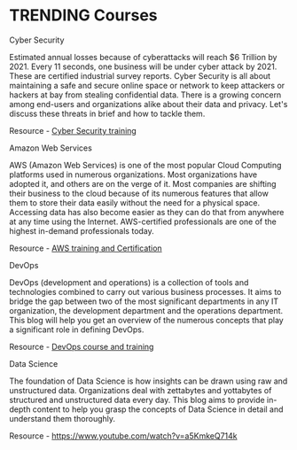 # TRENDING Courses

Cyber Security 

Estimated annual losses because of cyberattacks will reach $6 Trillion by 2021. Every 11 seconds, one business will be under cyber attack by 2021. These are certified industrial survey reports. 
Cyber Security is all about maintaining a safe and secure online space or network to keep attackers or hackers at bay from stealing confidential data. There is a growing concern among end-users and organizations alike about their data and privacy. Let's discuss these threats in brief and how to tackle them. 

Resource - [Cyber Security training](https://intellipaat.com/course-cat/cyber-security/)

Amazon Web Services

AWS (Amazon Web Services) is one of the most popular Cloud Computing platforms used in numerous organizations. Most organizations have adopted it, and others are on the verge of it. Most companies are shifting their business to the cloud because of its numerous features that allow them to store their data easily without the need for a physical space. Accessing data has also become easier as they can do that from anywhere at any time using the Internet. AWS-certified professionals are one of the highest in-demand professionals today.

Resource - [AWS training and Certification](https://intellipaat.com/aws-certification-training-online/)

DevOps 

DevOps (development and operations) is a collection of tools and technologies combined to carry out various business processes. It aims to bridge the gap between two of the most significant departments in any IT organization, the development department and the operations department. This blog will help you get an overview of the numerous concepts that play a significant role in defining DevOps.

Resource - [DevOps course and training](https://intellipaat.com/devops-certification-training/)

Data Science

The foundation of Data Science is how insights can be drawn using raw and unstructured data. Organizations deal with zettabytes and yottabytes of structured and unstructured data every day. This blog aims to provide in-depth content to help you grasp the concepts of Data Science in detail and understand them thoroughly.

Resource - https://www.youtube.com/watch?v=a5KmkeQ714k

